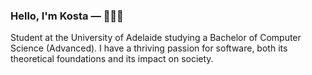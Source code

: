 ### Hello, I'm Kosta — 👋🧑‍💻

Student at the University of Adelaide studying a Bachelor of Computer Science (Advanced). I have a thriving passion for software, both its theoretical foundations and its impact on society.
